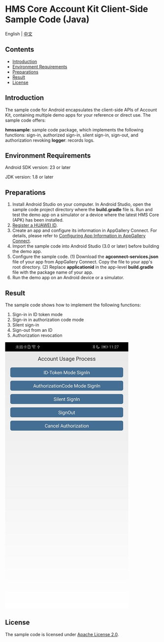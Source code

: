 # HMS Core Account Kit Client-Side Sample Code (Java)

English | [中文](README_ZH.md)

## Contents
* [Introduction](#Introduction)
* [Environment Requirements](#Environment-Requirements)
* [Preparations](#Preparations)
* [Result](#Result)
* [License](#License)

## Introduction
The sample code for Android encapsulates the client-side APIs of Account Kit, containing multiple demo apps for your reference or direct use. The sample code offers:

**hmssample**: sample code package, which implements the following functions: sign-in, authorized sign-in, silent sign-in, sign-out, and authorization revoking
**logger**: records logs.

## Environment Requirements
Android SDK version: 23 or later

JDK version: 1.8 or later

## Preparations
1. Install Android Studio on your computer. In Android Studio, open the sample code project directory where the **build.gradle** file is. Run and test the demo app on a simulator or a device where the latest HMS Core (APK) has been installed.
2. [Register a HUAWEI ID](https://developer.huawei.com/consumer/en/).
3. Create an app and configure its information in AppGallery Connect. For details, please refer to [Configuring App Information in AppGallery Connect](https://developer.huawei.com/consumer/en/doc/development/HMSCore-Guides/config-agc-0000001050196065?ha_source=hms1).
4. Import the sample code into Android Studio (3.0 or later) before building the demo app.
5. Configure the sample code.
     (1) Download the **agconnect-services.json** file of your app from AppGallery Connect. Copy the file to your app's root directory.
     (2) Replace **applicationid** in the app-level **build.gradle** file with the package name of your app.
6. Run the demo app on an Android device or a simulator.

## Result
The sample code shows how to implement the following functions:
1. Sign-in in ID token mode
2. Sign-in in authorization code mode
3. Silent sign-in
4. Sign-out from an ID
5. Authorization revocation

![account sample result](images/account_sample_result.jpg)

## License
The sample code is licensed under [Apache License 2.0](http://www.apache.org/licenses/LICENSE-2.0).
